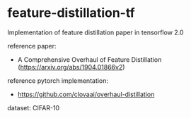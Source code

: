 # feature-distillation-tf
Implementation of feature distillation paper in tensorflow 2.0

reference paper:
- A Comprehensive Overhaul of Feature Distillation
  (https://arxiv.org/abs/1904.01866v2)
  
reference pytorch implementation:
- https://github.com/clovaai/overhaul-distillation

dataset: CIFAR-10
